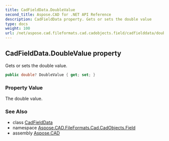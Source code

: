 ```yaml
---
title: CadFieldData.DoubleValue
second_title: Aspose.CAD for .NET API Reference
description: CadFieldData property. Gets or sets the double value
type: docs
weight: 100
url: /net/aspose.cad.fileformats.cad.cadobjects.field/cadfielddata/doublevalue/
---
```

## CadFieldData.DoubleValue property

Gets or sets the double value.

```csharp
public double? DoubleValue { get; set; }
```

### Property Value

The double value.

### See Also

* class [CadFieldData](../)
* namespace [Aspose.CAD.FileFormats.Cad.CadObjects.Field](../../../aspose.cad.fileformats.cad.cadobjects.field/)
* assembly [Aspose.CAD](../../../)


